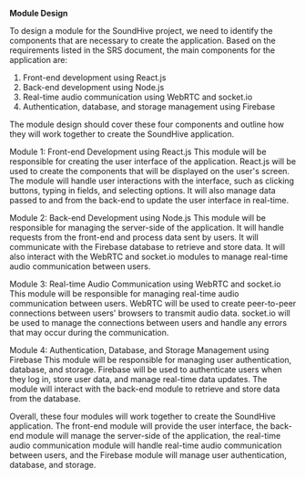 ﻿**Module Design**


To design a module for the SoundHive project, we need to identify the components that are necessary to create the application. Based on the requirements listed in the SRS document, the main components for the application are:

1. Front-end development using React.js
1. Back-end development using Node.js
1. Real-time audio communication using WebRTC and socket.io
1. Authentication, database, and storage management using Firebase

The module design should cover these four components and outline how they will work together to create the SoundHive application.

Module 1: Front-end Development using React.js This module will be responsible for creating the user interface of the application. React.js will be used to create the components that will be displayed on the user's screen. The module will handle user interactions with the interface, such as clicking buttons, typing in fields, and selecting options. It will also manage data passed to and from the back-end to update the user interface in real-time.

Module 2: Back-end Development using Node.js This module will be responsible for managing the server-side of the application. It will handle requests from the front-end and process data sent by users. It will communicate with the Firebase database to retrieve and store data. It will also interact with the WebRTC and socket.io modules to manage real-time audio communication between users.

Module 3: Real-time Audio Communication using WebRTC and socket.io This module will be responsible for managing real-time audio communication between users. WebRTC will be used to create peer-to-peer connections between users' browsers to transmit audio data. socket.io will be used to manage the connections between users and handle any errors that may occur during the communication.

Module 4: Authentication, Database, and Storage Management using Firebase This module will be responsible for managing user authentication, database, and storage. Firebase will be used to authenticate users when they log in, store user data, and manage real-time data updates. The module will interact with the back-end module to retrieve and store data from the database.

Overall, these four modules will work together to create the SoundHive application. The front-end module will provide the user interface, the back-end module will manage the server-side of the application, the real-time audio communication module will handle real-time audio communication between users, and the Firebase module will manage user authentication, database, and storage.

